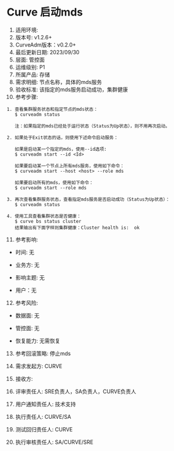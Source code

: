 # Curve 启动mds

1. 适用环境:
2. 版本号: v1.2.6+
3. CurveAdm版本：v0.2.0+
4. 最后更新日期: 2023/09/30
5. 层面: 管控面
6. 运维级别: P1
7. 所属产品: 存储
8. 需求明细: 节点名称，具体的mds服务
9. 验收标准: 该指定的mds服务启动成功，集群健康
10. 参考步骤:

```plaintext
1. 查看集群服务状态和指定节点的mds状态：
   $ curveadm status
   
   注：如果指定的mds已经处于运行状态（Status为Up状态），则不用再次启动。
   
2. 如果处于Exit状态的话，则使用下述命令启动服务：

   如果是启动某一个指定的mds，使用--id选项:
   $ curveadm start --id <Id>
   
   如果要启动某一个节点上所有mds服务，使用如下命令：
   $ curveadm start --host <host> --role mds
   
   如果要启动所有的mds，使用如下命令：
   $ curveadm start --role mds
   
3. 再次查看集群服务状态，查看指定mds服务是否启动成功（Status为Up状态）：
   $ curveadm status
   
4. 使用工具查看集群状态是否健康：
   $ curve bs status cluster
   结果输出有下面字样则集群健康：Cluster health is:  ok
```

11. 参考影响:

* 时间: 无

* 业务方: 无

* 影响主题: 无

* 用户：无

12. 参考风险:

* 数据面: 无

* 管控面: 无

* 恢复能力: 无需恢复

13. 参考回滚策略: 停止mds

14. 需求发起方: CURVE

15. 接收方:

16. 评审责任人: SRE负责人，SA负责人，CURVE负责人

17. 用户通知责任人: 技术支持

18. 执行责任人: CURVE/SA

19. 测试回归责任人: CURVE

20. 执行审核责任人: SA/CURVE/SRE